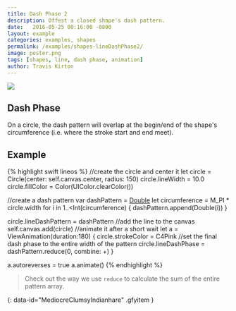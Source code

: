 ```yaml
---
title: Dash Phase 2
description: Offest a closed shape's dash pattern.
date:   2016-05-25 00:16:00 -0800
layout: example
categories: examples, shapes
permalink: /examples/shapes-lineDashPhase2/
image: poster.png
tags: [shapes, line, dash phase, animation]
author: Travis Kirton
---
```

![](lineDashPhase.png)

## Dash Phase
On a circle, the dash pattern will overlap at the begin/end of the shape's circumference (i.e. where the stroke start and end meet).

## Example
{% highlight swift lineos %}
//create the circle and center it
let circle = Circle(center: self.canvas.center, radius: 150)
circle.lineWidth = 10.0
circle.fillColor = Color(UIColor.clearColor())

//create a dash pattern
var dashPattern = [Double]()
let circumference = M_PI * circle.width
for i in 1..<Int(circumference) {
    dashPattern.append(Double(i))
}

circle.lineDashPattern = dashPattern
//add the line to the canvas
self.canvas.add(circle)
//animate it after a short wait
let a = ViewAnimation(duration:180) {
    circle.strokeColor = C4Pink
    //set the final dash phase to the entire width of the pattern
    circle.lineDashPhase = dashPattern.reduce(0, combine: +)
}

a.autoreverses = true
a.animate()
{% endhighlight %}

> Check out the way we use `reduce` to calculate the sum of the entire pattern array.

![](){: data-id="MediocreClumsyIndianhare" .gfyitem }